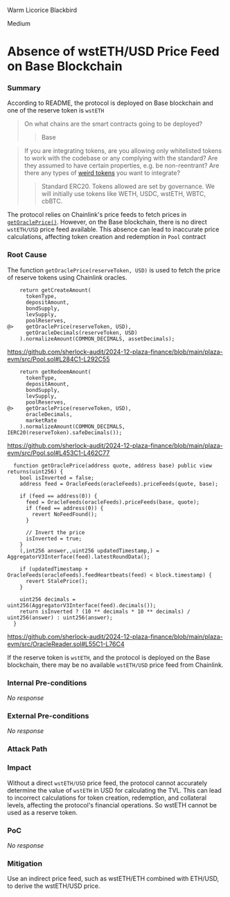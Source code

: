 Warm Licorice Blackbird

Medium

# Absence of wstETH/USD Price Feed on Base Blockchain

### Summary

According to README, the protocol is deployed on Base blockchain and one of the reserve token is `wstETH`

>On what chains are the smart contracts going to be deployed?
>>Base

>If you are integrating tokens, are you allowing only whitelisted tokens to work with the codebase or any complying with the standard? Are they assumed to have certain properties, e.g. be non-reentrant? Are there any types of [weird tokens](https://github.com/d-xo/weird-erc20) you want to integrate?
>>Standard ERC20. Tokens allowed are set by governance. We will initially use tokens like WETH, USDC, wstETH, WBTC, cbBTC.

The protocol relies on Chainlink's price feeds to fetch prices in [`getOraclePrice()`](https://github.com/sherlock-audit/2024-12-plaza-finance/blob/main/plaza-evm/src/OracleReader.sol#L55C1-L76C4). However, on the Base blockchain, there is no direct `wstETH/USD` price feed available. This absence can lead to inaccurate price calculations, affecting token creation and redemption in `Pool` contract





### Root Cause

The function `getOraclePrice(reserveToken, USD)` is used to fetch the price of reserve tokens using Chainlink oracles.

```solidity
    return getCreateAmount(
      tokenType,
      depositAmount,
      bondSupply,
      levSupply,
      poolReserves,
@>    getOraclePrice(reserveToken, USD),
      getOracleDecimals(reserveToken, USD)
    ).normalizeAmount(COMMON_DECIMALS, assetDecimals);
```
https://github.com/sherlock-audit/2024-12-plaza-finance/blob/main/plaza-evm/src/Pool.sol#L284C1-L292C55

```solidity
    return getRedeemAmount(
      tokenType,
      depositAmount,
      bondSupply,
      levSupply,
      poolReserves,
@>    getOraclePrice(reserveToken, USD),
      oracleDecimals,
      marketRate
    ).normalizeAmount(COMMON_DECIMALS, IERC20(reserveToken).safeDecimals());
```
https://github.com/sherlock-audit/2024-12-plaza-finance/blob/main/plaza-evm/src/Pool.sol#L453C1-L462C77

```solidity
  function getOraclePrice(address quote, address base) public view returns(uint256) {
    bool isInverted = false;
    address feed = OracleFeeds(oracleFeeds).priceFeeds(quote, base);
    
    if (feed == address(0)) {
      feed = OracleFeeds(oracleFeeds).priceFeeds(base, quote);
      if (feed == address(0)) {
        revert NoFeedFound();
      }

      // Invert the price
      isInverted = true;
    }
    (,int256 answer,,uint256 updatedTimestamp,) = AggregatorV3Interface(feed).latestRoundData();
    
    if (updatedTimestamp + OracleFeeds(oracleFeeds).feedHeartbeats(feed) < block.timestamp) {
      revert StalePrice();
    }

    uint256 decimals = uint256(AggregatorV3Interface(feed).decimals());
    return isInverted ? (10 ** decimals * 10 ** decimals) / uint256(answer) : uint256(answer);
  }
```
https://github.com/sherlock-audit/2024-12-plaza-finance/blob/main/plaza-evm/src/OracleReader.sol#L55C1-L76C4


If the reserve token is `wstETH`, and the protocol is deployed on the Base blockchain, there may be no available `wstETH/USD` price feed from Chainlink.

### Internal Pre-conditions

_No response_

### External Pre-conditions

_No response_

### Attack Path





### Impact

Without a direct `wstETH/USD` price feed, the protocol cannot accurately determine the value of `wstETH` in USD for calculating the TVL. This can lead to incorrect calculations for token creation, redemption, and collateral levels, affecting the protocol's financial operations. So wstETH cannot be used as a reserve token.



### PoC

_No response_

### Mitigation

Use an indirect price feed, such as wstETH/ETH combined with ETH/USD, to derive the wstETH/USD price.